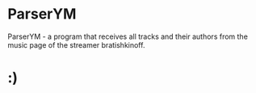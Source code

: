 # ParserYM
ParserYM - a program that receives all tracks and their authors from the music page of the streamer bratishkinoff.
# :)
